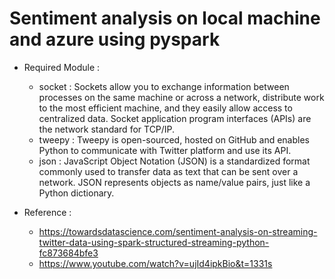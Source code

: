 # Sentiment analysis on local machine and azure using pyspark

* Required Module :
  * socket : Sockets allow you to exchange information between processes on the same machine or across a network, distribute work to the most efficient machine, and they easily allow access to centralized data. Socket application program interfaces (APIs) are the network standard for TCP/IP.
  * tweepy : Tweepy is open-sourced, hosted on GitHub and enables Python to communicate with Twitter platform and use its API.
  * json : JavaScript Object Notation (JSON) is a standardized format commonly used to transfer data as text that can be sent over a network. JSON represents objects as name/value pairs, just like a Python dictionary.


* Reference :
  * https://towardsdatascience.com/sentiment-analysis-on-streaming-twitter-data-using-spark-structured-streaming-python-fc873684bfe3
  * https://www.youtube.com/watch?v=ujId4ipkBio&t=1331s 
